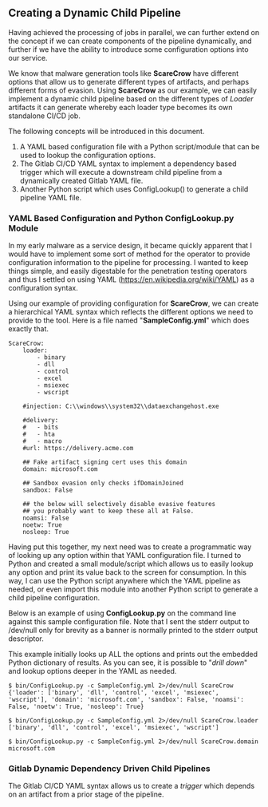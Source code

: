 ## Creating a Dynamic Child Pipeline

Having achieved the processing of jobs in parallel, we can further extend on the concept if we can create components of the pipeline dynamically, and further if we have the ability to introduce some configuration options into our service.

We know that malware generation tools like **ScareCrow** have different options that allow us to generate different types of artifacts, and perhaps different forms of evasion. Using **ScareCrow** as our example, we can easily implement a dynamic child pipeline based on the different types of *Loader* artifacts it can generate whereby each loader type becomes its own standalone CI/CD job.

The following concepts will be introduced in this document.

1. A YAML based configuration file with a Python script/module that can be used to lookup the configuration options.
2. The Gitlab CI/CD YAML syntax to implement a dependency based trigger which will execute a downstream child pipeline from a dynamically created Gitlab YAML file.  
3. Another Python script which uses ConfigLookup() to generate a child pipeline YAML file.

### YAML Based Configuration and Python ConfigLookup.py Module

In my early malware as a service design, it became quickly apparent that I would have to implement some sort of method for the operator to provide configuration information to the pipeline for processing.  I wanted to keep things simple, and easily digestable for the penetration testing operators and thus I settled on using YAML (https://en.wikipedia.org/wiki/YAML) as a configuration syntax.

Using our example of providing configuration for **ScareCrow**, we can create a hierarchical YAML syntax which reflects the different options we need to provide to the tool. Here is a file named "**SampleConfig.yml**" which does exactly that.

```
ScareCrow:
    loader:
        - binary
        - dll
        - control
        - excel
        - msiexec
        - wscript

    #injection: C:\\windows\\system32\\dataexchangehost.exe

    #delivery:
    #   - bits
    #   - hta
    #   - macro
    #url: https://delivery.acme.com

    ## Fake artifact signing cert uses this domain
    domain: microsoft.com

    ## Sandbox evasion only checks ifDomainJoined
    sandbox: False

    ## the below will selectively disable evasive features
    ## you probably want to keep these all at False.
    noamsi: False
    noetw: True
    nosleep: True
```

Having put this together, my next need was to create a programmatic way of looking up any option within that YAML configuration file. I turned to Python and created a small module/script which allows us to easily lookup any option and print its value back to the screen for consumption.  In this way, I can use the Python script anywhere which the YAML pipeline as needed, or even import this module into another Python script to generate a child pipeline configuration.

Below is an example of using **ConfigLookup.py** on the command line against this sample configuration file. Note that I sent the stderr output to /dev/null only for brevity as a banner is normally printed to the stderr output descriptor.

This example initially looks up ALL the options and prints out the embedded Python dictionary of results. As you can see, it is possible to "*drill down*" and lookup options deeper in the YAML as needed.

```
$ bin/ConfigLookup.py -c SampleConfig.yml 2>/dev/null ScareCrow
{'loader': ['binary', 'dll', 'control', 'excel', 'msiexec', 'wscript'], 'domain': 'microsoft.com', 'sandbox': False, 'noamsi': False, 'noetw': True, 'nosleep': True}

$ bin/ConfigLookup.py -c SampleConfig.yml 2>/dev/null ScareCrow.loader
['binary', 'dll', 'control', 'excel', 'msiexec', 'wscript']

$ bin/ConfigLookup.py -c SampleConfig.yml 2>/dev/null ScareCrow.domain
microsoft.com
```

### Gitlab Dynamic Dependency Driven Child Pipelines

The Gitlab CI/CD YAML syntax allows us to create a *trigger* which depends on an artifact from a prior stage of the pipeline.




